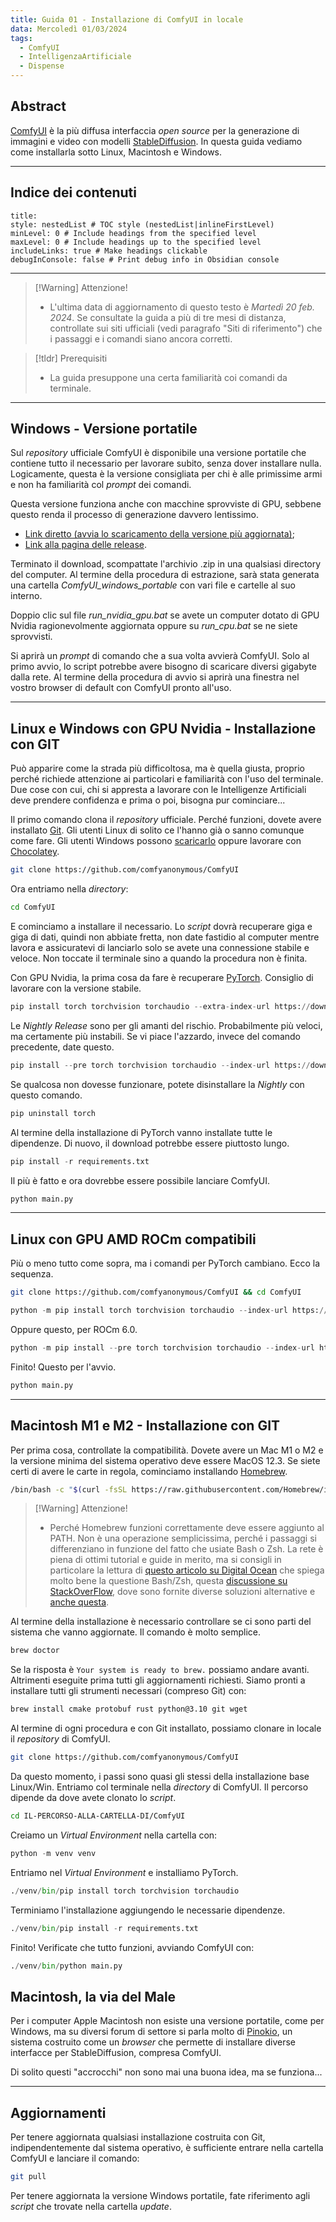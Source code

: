 ```yaml
---
title: Guida 01 - Installazione di ComfyUI in locale
data: Mercoledì 01/03/2024
tags:
  - ComfyUI
  - IntelligenzaArtificiale
  - Dispense
---
```


## Abstract

[ComfyUI](https://github.com/comfyanonymous/ComfyUI) è la più diffusa interfaccia *open source* per la generazione di immagini e video con modelli [StableDiffusion](https://stability.ai). In questa guida vediamo come installarla sotto Linux, Macintosh e Windows.

---

## Indice dei contenuti

```table-of-contents
title: 
style: nestedList # TOC style (nestedList|inlineFirstLevel)
minLevel: 0 # Include headings from the specified level
maxLevel: 0 # Include headings up to the specified level
includeLinks: true # Make headings clickable
debugInConsole: false # Print debug info in Obsidian console
```

---

> [!Warning] Attenzione!
> - L'ultima data di aggiornamento di questo testo è *Martedì 20 feb. 2024*. Se consultate la guida a più di tre mesi di distanza, controllate sui siti ufficiali (vedi paragrafo "Siti di riferimento") che i passaggi e i comandi siano ancora corretti.

> [!tldr] Prerequisiti
> - La guida presuppone una certa familiarità coi comandi da terminale.

---

## Windows - Versione portatile

Sul *repository* ufficiale ComfyUI è disponibile una versione portatile che contiene tutto il  necessario per lavorare subito, senza dover installare nulla. Logicamente, questa è la versione consigliata per chi è alle primissime armi e non ha familiarità col *prompt* dei comandi.

Questa versione funziona anche con macchine sprovviste di GPU, sebbene questo renda il processo di generazione davvero lentissimo.  

- [Link diretto (avvia lo scaricamento della versione più aggiornata)](https://github.com/comfyanonymous/ComfyUI/releases/download/latest/ComfyUI_windows_portable_nvidia_cu121_or_cpu.7z);
- [Link alla pagina delle release](https://github.com/comfyanonymous/ComfyUI/releases).

Terminato il download, scompattate l'archivio .zip in una qualsiasi directory del computer. Al  termine della procedura di estrazione, sarà stata generata una cartella *ComfyUI_windows_portable* con vari file e cartelle al suo interno. 

Doppio clic sul file *run_nvidia_gpu.bat* se avete un computer dotato di GPU Nvidia ragionevolmente aggiornata oppure su *run_cpu.bat* se ne siete sprovvisti. 

Si aprirà un *prompt* di comando che a sua volta avvierà ComfyUI. Solo al primo avvio, lo script potrebbe avere bisogno di scaricare diversi gigabyte dalla rete. Al termine della procedura di avvio si aprirà una finestra nel vostro browser di default con ComfyUI pronto all'uso.

---

## Linux e Windows con GPU Nvidia - Installazione con GIT

Può apparire come la strada più difficoltosa, ma è quella giusta, proprio perché richiede attenzione ai particolari e familiarità con l'uso del terminale. Due cose con cui, chi si appresta a lavorare con le Intelligenze Artificiali deve prendere confidenza e prima o poi, bisogna pur cominciare...

Il primo comando clona il *repository* ufficiale. Perché funzioni, dovete avere installato [Git](https://git-scm.com/). Gli utenti Linux di solito ce l'hanno già o sanno comunque come fare. Gli utenti Windows possono [scaricarlo](https://git-scm.com/downloads) oppure lavorare con [Chocolatey](https://chocolatey.org/).

```bash
git clone https://github.com/comfyanonymous/ComfyUI
```

Ora entriamo nella *directory*:

```bash
cd ComfyUI
```

E cominciamo a installare il necessario. Lo *script* dovrà recuperare giga e giga di dati, quindi non abbiate fretta, non date fastidio al computer mentre lavora e assicuratevi di lanciarlo solo se avete una connessione stabile e veloce. Non toccate il terminale sino a quando la procedura non è finita.

Con GPU Nvidia, la prima cosa da fare è recuperare [PyTorch](https://pytorch.org/vision/stable/index.html). Consiglio di lavorare con la versione stabile.

```python
pip install torch torchvision torchaudio --extra-index-url https://download.pytorch.org/whl/cu121
```

Le *Nightly Release* sono per gli amanti del rischio. Probabilmente più veloci, ma certamente più instabili. Se vi piace l'azzardo, invece del comando precedente, date questo.

```python
pip install --pre torch torchvision torchaudio --index-url https://download.pytorch.org/whl/nightly/cu121
```

Se qualcosa non dovesse funzionare, potete disinstallare la *Nightly* con questo comando.

```python
pip uninstall torch
```

Al termine della installazione di PyTorch vanno installate tutte le dipendenze. Di nuovo, il download potrebbe essere piuttosto lungo.

```python
pip install -r requirements.txt
```

Il più è fatto e ora dovrebbe essere possibile lanciare ComfyUI.

```python
python main.py
```

---

## Linux con GPU AMD ROCm compatibili

Più o meno tutto come sopra, ma i comandi per PyTorch cambiano. Ecco la sequenza.

```bash
git clone https://github.com/comfyanonymous/ComfyUI && cd ComfyUI
```

```python
python -m pip install torch torchvision torchaudio --index-url https://download.pytorch.org/whl/rocm5.7 -r requirements.txt
```

Oppure questo, per ROCm 6.0.

```python
python -m pip install --pre torch torchvision torchaudio --index-url https://download.pytorch.org/whl/nightly/rocm6.0 -r requirements.txt
```

Finito! Questo per l'avvio.

```python
python main.py
```

---

## Macintosh M1 e M2 - Installazione con GIT

Per prima cosa, controllate la compatibilità. Dovete avere un Mac M1 o M2 e la versione minima del sistema operativo deve essere MacOS 12.3. Se siete certi di avere le carte in regola, cominciamo installando [Homebrew](https://brew.sh/). 

```bash
/bin/bash -c "$(curl -fsSL https://raw.githubusercontent.com/Homebrew/install/HEAD/install.sh)"
```

> [!Warning] Attenzione!
> - Perché Homebrew funzioni correttamente deve essere aggiunto al PATH. Non è una operazione semplicissima, perché i passaggi si differenziano in funzione del fatto che usiate Bash o Zsh. La rete è piena di ottimi tutorial e guide in merito, ma si consigli in particolare la lettura di [questo articolo su Digital Ocean](https://www.digitalocean.com/community/tutorials/how-to-install-and-use-homebrew-on-macos) che spiega molto bene la questione Bash/Zsh, questa [discussione su StackOverFlow](https://stackoverflow.com/questions/35677031/adding-homebrew-to-path/76720643#76720643), dove sono fornite diverse soluzioni alternative e [anche questa](https://stackoverflow.com/questions/10343834/how-to-modify-path-for-homebrew).

Al termine della installazione è necessario controllare se ci sono parti del sistema che vanno aggiornate. Il comando è molto semplice.

```bash
brew doctor
```

Se la risposta è `Your system is ready to brew.` possiamo andare avanti. Altrimenti eseguite prima tutti gli aggiornamenti richiesti. Siamo pronti a installare tutti gli strumenti necessari (compreso Git) con:

```bash
brew install cmake protobuf rust python@3.10 git wget
```

Al termine di ogni procedura e con Git installato, possiamo clonare in locale il *repository* di ComfyUI.

```bash
git clone https://github.com/comfyanonymous/ComfyUI
```

Da questo momento, i passi sono quasi gli stessi della installazione base Linux/Win. Entriamo col terminale nella *directory* di ComfyUI. Il percorso dipende da dove avete clonato lo *script*.

```bash
cd IL-PERCORSO-ALLA-CARTELLA-DI/ComfyUI
```

Creiamo un *Virtual Environment* nella cartella con:

```python
python -m venv venv
```

Entriamo nel *Virtual Environment* e installiamo PyTorch.

```python
./venv/bin/pip install torch torchvision torchaudio
```

Terminiamo l'installazione aggiungendo le necessarie dipendenze.

```python
./venv/bin/pip install -r requirements.txt
```

Finito! Verificate che tutto funzioni, avviando ComfyUI con:

```python
./venv/bin/python main.py
```


## Macintosh, la via del Male

Per i computer Apple Macintosh non esiste una versione portatile, come per Windows, ma su diversi forum di settore si parla molto di [Pinokio](https://pinokio.computer/), un sistema costruito come un *browser* che permette di installare diverse interfacce per StableDiffusion, compresa ComfyUI.

Di solito questi "accrocchi" non sono mai una buona idea, ma se funziona...

---

## Aggiornamenti

Per tenere aggiornata qualsiasi installazione costruita con Git, indipendentemente dal sistema operativo, è sufficiente entrare nella cartella ComfyUI e lanciare il comando:

```bash
git pull
```

Per tenere aggiornata la versione Windows portatile, fate riferimento agli *script* che trovate nella cartella *update*.